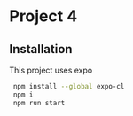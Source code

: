 # Project 4
## Installation
This project uses expo
```bash
 npm install --global expo-cl
 npm i
 npm run start
```
